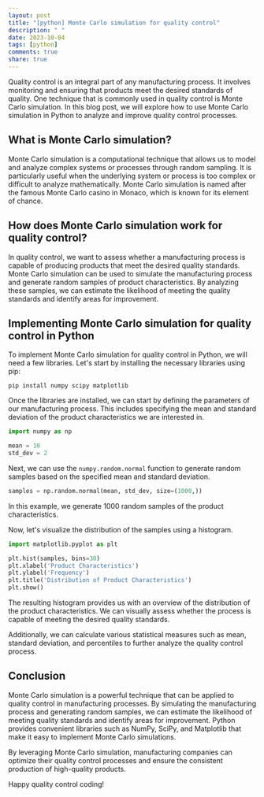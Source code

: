 ```yaml
---
layout: post
title: "[python] Monte Carlo simulation for quality control"
description: " "
date: 2023-10-04
tags: [python]
comments: true
share: true
---
```


Quality control is an integral part of any manufacturing process. It involves monitoring and ensuring that products meet the desired standards of quality. One technique that is commonly used in quality control is Monte Carlo simulation. In this blog post, we will explore how to use Monte Carlo simulation in Python to analyze and improve quality control processes.

## What is Monte Carlo simulation?

Monte Carlo simulation is a computational technique that allows us to model and analyze complex systems or processes through random sampling. It is particularly useful when the underlying system or process is too complex or difficult to analyze mathematically. Monte Carlo simulation is named after the famous Monte Carlo casino in Monaco, which is known for its element of chance.

## How does Monte Carlo simulation work for quality control?

In quality control, we want to assess whether a manufacturing process is capable of producing products that meet the desired quality standards. Monte Carlo simulation can be used to simulate the manufacturing process and generate random samples of product characteristics. By analyzing these samples, we can estimate the likelihood of meeting the quality standards and identify areas for improvement.

## Implementing Monte Carlo simulation for quality control in Python

To implement Monte Carlo simulation for quality control in Python, we will need a few libraries. Let's start by installing the necessary libraries using pip:

```
pip install numpy scipy matplotlib
```

Once the libraries are installed, we can start by defining the parameters of our manufacturing process. This includes specifying the mean and standard deviation of the product characteristics we are interested in.

```python
import numpy as np

mean = 10
std_dev = 2
```

Next, we can use the `numpy.random.normal` function to generate random samples based on the specified mean and standard deviation.

```python
samples = np.random.normal(mean, std_dev, size=(1000,))
```

In this example, we generate 1000 random samples of the product characteristics.

Now, let's visualize the distribution of the samples using a histogram.

```python
import matplotlib.pyplot as plt

plt.hist(samples, bins=30)
plt.xlabel('Product Characteristics')
plt.ylabel('Frequency')
plt.title('Distribution of Product Characteristics')
plt.show()
```

The resulting histogram provides us with an overview of the distribution of the product characteristics. We can visually assess whether the process is capable of meeting the desired quality standards.

Additionally, we can calculate various statistical measures such as mean, standard deviation, and percentiles to further analyze the quality control process.

## Conclusion

Monte Carlo simulation is a powerful technique that can be applied to quality control in manufacturing processes. By simulating the manufacturing process and generating random samples, we can estimate the likelihood of meeting quality standards and identify areas for improvement. Python provides convenient libraries such as NumPy, SciPy, and Matplotlib that make it easy to implement Monte Carlo simulations.

By leveraging Monte Carlo simulation, manufacturing companies can optimize their quality control processes and ensure the consistent production of high-quality products.

Happy quality control coding!